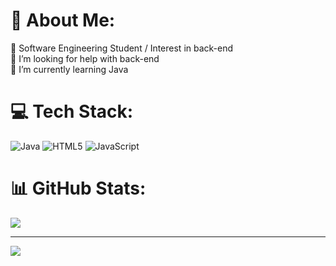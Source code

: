 # 💫 About Me:
🔭 Software Engineering Student / Interest in back-end<br>🤝 I’m looking for help with back-end<br>🌱 I’m currently learning Java


# 💻 Tech Stack:
![Java](https://img.shields.io/badge/java-%23ED8B00.svg?style=for-the-badge&logo=openjdk&logoColor=white) ![HTML5](https://img.shields.io/badge/html5-%23E34F26.svg?style=for-the-badge&logo=html5&logoColor=white) ![JavaScript](https://img.shields.io/badge/javascript-%23323330.svg?style=for-the-badge&logo=javascript&logoColor=%23F7DF1E)
# 📊 GitHub Stats:
![](https://github-readme-stats.vercel.app/api/top-langs/?username=beatrizzS&theme=rose&hide_border=false&include_all_commits=false&count_private=false&layout=compact)

---
[![](https://visitcount.itsvg.in/api?id=beatrizzS&icon=7&color=10)](https://visitcount.itsvg.in)

<!-- Proudly created with GPRM ( https://gprm.itsvg.in ) -->
